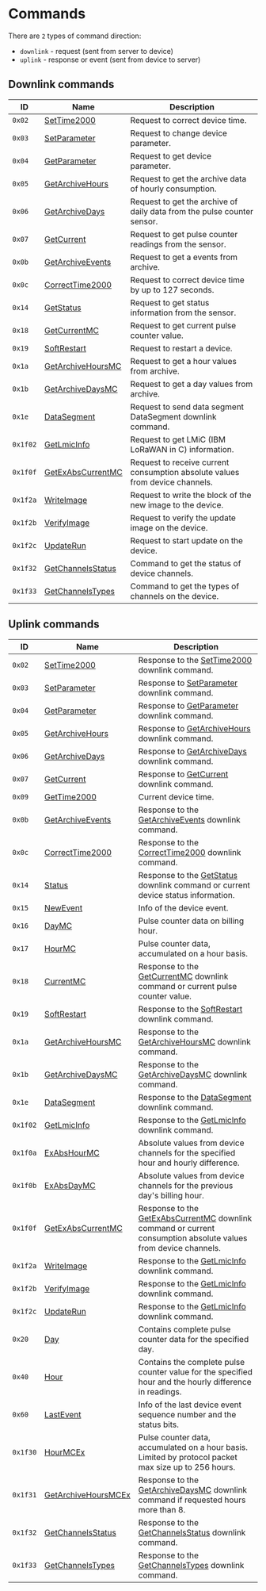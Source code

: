 # Commands

There are `2` types of command direction:

- `downlink` - request (sent from server to device)
- `uplink` - response or event (sent from device to server)


## Downlink commands

| ID       | Name                                                | Description                                                                  |
| -------- | --------------------------------------------------- | ---------------------------------------------------------------------------- |
| `0x02`   | [SetTime2000](./SetTime2000.md#request)             | Request to correct device time.                                              |
| `0x03`   | [SetParameter](./SetParameter.md#request)           | Request to change device parameter.                                          |
| `0x04`   | [GetParameter](./GetParameter.md#request)           | Request to get device parameter.                                             |
| `0x05`   | [GetArchiveHours](./GetArchiveHours.md#request)     | Request to get the archive data of hourly consumption.                       |
| `0x06`   | [GetArchiveDays](./GetArchiveDays.md#request)       | Request to get the archive of daily data from the pulse counter sensor.      |
| `0x07`   | [GetCurrent](./GetCurrent.md#request)               | Request to get pulse counter readings from the sensor.                       |
| `0x0b`   | [GetArchiveEvents](./GetArchiveEvents.md#request)   | Request to get a events from archive.                                        |
| `0x0c`   | [CorrectTime2000](./CorrectTime2000.md#request)     | Request to correct device time by up to 127 seconds.                         |
| `0x14`   | [GetStatus](./GetStatus.md#request)                 | Request to get status information from the sensor.                           |
| `0x18`   | [GetCurrentMC](./GetCurrentMC.md#request)           | Request to get current pulse counter value.                                  |
| `0x19`   | [SoftRestart](./SoftRestart.md#request)             | Request to restart a device.                                                 |
| `0x1a`   | [GetArchiveHoursMC](./GetArchiveHoursMC.md#request) | Request to get a hour values from archive.                                   |
| `0x1b`   | [GetArchiveDaysMC](./GetArchiveDaysMC.md#request)   | Request to get a day values from archive.                                    |
| `0x1e`   | [DataSegment](./DataSegment.md#request)             | Request to send data segment DataSegment downlink command.                   |
| `0x1f02` | [GetLmicInfo](./GetLmicInfo.md#request)             | Request to get LMiC (IBM LoRaWAN in C) information.                          |
| `0x1f0f` | [GetExAbsCurrentMC](./GetExAbsCurrentMC.md#request) | Request to receive current consumption absolute values from device channels. |
| `0x1f2a` | [WriteImage](./WriteImage.md#request)               | Request to write the block of the new image to the device.                   |
| `0x1f2b` | [VerifyImage](./VerifyImage.md#request)             | Request to verify the update image on the device.                            |
| `0x1f2c` | [UpdateRun](./UpdateRun.md#request)                 | Request to start update on the device.                                       |
| `0x1f32` | [GetChannelsStatus](./GetChannelsStatus.md#request) | Command to get the status of device channels.                                |
| `0x1f33` | [GetChannelsTypes](./GetChannelsTypes.md#request)   | Command to get the types of channels on the device.                          |

## Uplink commands

| ID       | Name                                                     | Description                                                                                                                                       |
| -------- | -------------------------------------------------------- | ------------------------------------------------------------------------------------------------------------------------------------------------- |
| `0x02`   | [SetTime2000](./SetTime2000.md#response)                 | Response to the [SetTime2000](./SetTime2000.md#request) downlink command.                                                                         |
| `0x03`   | [SetParameter](./SetParameter.md#response)               | Response to [SetParameter](./SetParameter.md#request) downlink command.                                                                           |
| `0x04`   | [GetParameter](./GetParameter.md#response)               | Response to [GetParameter](./GetParameter.md#request) downlink command.                                                                           |
| `0x05`   | [GetArchiveHours](./GetArchiveHours.md#response)         | Response to [GetArchiveHours](./GetArchiveHours.md#request) downlink command.                                                                     |
| `0x06`   | [GetArchiveDays](./GetArchiveDays.md#response)           | Response to [GetArchiveDays](./GetArchiveDays.md#request) downlink command.                                                                       |
| `0x07`   | [GetCurrent](./GetCurrent.md#response)                   | Response to [GetCurrent](./GetCurrent.md#request) downlink command.                                                                               |
| `0x09`   | [GetTime2000](./GetTime2000.md)                          | Current device time.                                                                                                                              |
| `0x0b`   | [GetArchiveEvents](./GetArchiveEvents.md#response)       | Response to the [GetArchiveEvents](./GetArchiveEvents.md#request) downlink command.                                                               |
| `0x0c`   | [CorrectTime2000](./CorrectTime2000.md#response)         | Response to the [CorrectTime2000](./CorrectTime2000.md#request) downlink command.                                                                 |
| `0x14`   | [Status](./GetStatus.md#response)                        | Response to the [GetStatus](./GetStatus.md#request) downlink command or current device status information.                                        |
| `0x15`   | [NewEvent](./uplink/NewEvent.md)                         | Info of the device event.                                                                                                                         |
| `0x16`   | [DayMC](./uplink/DayMC.md)                               | Pulse counter data on billing hour.                                                                                                               |
| `0x17`   | [HourMC](./uplink/HourMC.md)                             | Pulse counter data, accumulated on a hour basis.                                                                                                  |
| `0x18`   | [CurrentMC](./GetCurrentMC.md#response)                  | Response to the [GetCurrentMC](./GetCurrentMC.md#request) downlink command or current pulse counter value.                                        |
| `0x19`   | [SoftRestart](./SoftRestart.md#response)                 | Response to the [SoftRestart](./SoftRestart.md#request) downlink command.                                                                         |
| `0x1a`   | [GetArchiveHoursMC](./GetArchiveHoursMC.md#response)     | Response to the [GetArchiveHoursMC](./GetArchiveHoursMC.md#request) downlink command.                                                             |
| `0x1b`   | [GetArchiveDaysMC](./GetArchiveDaysMC.md#response)       | Response to the [GetArchiveDaysMC](./GetArchiveDaysMC.md#request) downlink command.                                                               |
| `0x1e`   | [DataSegment](./DataSegment.md#response)                 | Response to the [DataSegment](./DataSegment.md#request) downlink command.                                                                         |
| `0x1f02` | [GetLmicInfo](./GetLmicInfo.md#response)                 | Response to the [GetLmicInfo](./GetLmicInfo.md#request) downlink command.                                                                         |
| `0x1f0a` | [ExAbsHourMC](./uplink/ExAbsHourMC.md)                   | Absolute values from device channels for the specified hour and hourly difference.                                                                |
| `0x1f0b` | [ExAbsDayMC](./uplink/ExAbsDayMC.md)                     | Absolute values from device channels for the previous day's billing hour.                                                                         |
| `0x1f0f` | [GetExAbsCurrentMC](./GetExAbsCurrentMC.md#response)     | Response to the [GetExAbsCurrentMC](./GetExAbsCurrentMC.md#request) downlink command or current consumption absolute values from device channels. |
| `0x1f2a` | [WriteImage](./WriteImage.md#response)                   | Response to the [GetLmicInfo](./WriteImage.md#request) downlink command.                                                                          |
| `0x1f2b` | [VerifyImage](./VerifyImage.md#response)                 | Response to the [GetLmicInfo](./VerifyImage.md#request) downlink command.                                                                         |
| `0x1f2c` | [UpdateRun](./UpdateRun.md#response)                     | Response to the [GetLmicInfo](./UpdateRun.md#request) downlink command.                                                                           |
| `0x20`   | [Day](./uplink/Day.md)                                   | Contains complete pulse counter data for the specified day.                                                                                       |
| `0x40`   | [Hour](./uplink/Hour.md)                                 | Contains the complete pulse counter value for the specified hour and the hourly difference in readings.                                           |
| `0x60`   | [LastEvent](./uplink/LastEvent.md)                       | Info of the last device event sequence number and the status bits.                                                                                |
| `0x1f30` | [HourMCEx](./uplink/HourMCEx.md)                         | Pulse counter data, accumulated on a hour basis. Limited by protocol packet max size up to 256 hours.                                             |
| `0x1f31` | [GetArchiveHoursMCEx](./GetArchiveHoursMCEx.md#response) | Response to the [GetArchiveDaysMC](./GetArchiveDaysMC.md#request) downlink command if requested hours more than 8.                                |
| `0x1f32` | [GetChannelsStatus](./GetChannelsStatus.md#response)     | Response to the [GetChannelsStatus](./GetChannelsStatus.md#request) downlink command.                                                             |
| `0x1f33` | [GetChannelsTypes](./GetChannelsTypes.md#response)       | Response to the [GetChannelsTypes](./GetChannelsTypes.md#request) downlink command.                                                               |
